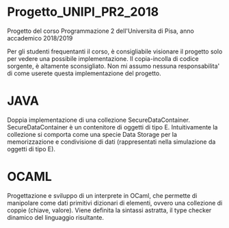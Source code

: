 # Progetto_UNIPI_PR2_2018


Progetto del corso Programmazione 2 dell'Universita di Pisa, anno accademico 2018/2019

Per gli studenti frequentanti il corso, è consigliabile visionare il progetto solo per vedere una possibile implementazione. Il copia-incolla di codice sorgente, è altamente sconsigliato. Non mi assumo nessuna responsabilita' di come userete questa implementazione del progetto.

# JAVA

Doppia implementazione di una collezione SecureDataContainer<E>.
SecureDataContainer<E> è un contenitore di oggetti di tipo E. Intuitivamente la collezione si comporta come
una specie Data Storage per la memorizzazione e condivisione di dati (rappresentati nella simulazione da
oggetti di tipo E). 
  
# OCAML

Progettazione e sviluppo di un interprete in OCaml, che permette di manipolare come dati primitivi dizionari di elementi, ovvero una collezione di coppie (chiave, valore). 
Viene definita la sintassi astratta, il type checker dinamico del linguaggio risultante.

